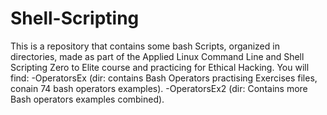 # Shell-Scripting

This is a repository that contains some bash Scripts, organized in directories, made as part of the Applied Linux Command Line and Shell Scripting Zero to Elite course and practicing for Ethical Hacking.
You will find:
-OperatorsEx (dir: contains Bash Operators practising Exercises files, conain 74 bash operators examples).
-OperatorsEx2 (dir: Contains more Bash operators examples combined).
